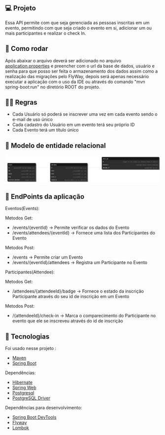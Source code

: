 ## 💻 Projeto

Essa API permite com que seja gerenciada as pessoas inscritas em um evento, permitindo com que seja criado o evento em si, adicionar um ou mais participantes e realizar o check In.

## 📀 Como rodar

Após abaixar o arquivo deverá ser adicionado no arquivo [application.properties](src/main/resources/application.properties) e preencher com o url da base de dados, usuário e senha para que posso ser feita o armazenamento dos dados assim como a realização das migrações pelo FlyWay, depois será apenas necessário executar a aplicação com o uso da IDE ou através do comando "mvn spring-boot:run" no diretório ROOT do projeto.

## 🧑‍⚖️ Regras

- Cada Usuário só poderá se inscrever uma vez em cada evento sendo o e-mail de uso único
- Cada cadastro do Usuário em um evento terá seu próprio ID
- Cada Evento terá um título único

## 🧾️ Modelo de entidade relacional

<p>
  <img src="./github/ERD.png" ALT="Diagrama de Entidade e Relacionamento">
</p>

## 🚪 EndPoints da aplicação

Eventos(Events):

Metodos Get:
- /events/{eventId} -> Permite verificar os dados do Evento
- /events/attendees/{eventId} -> Fornece uma lista dos Participantes do Evento

Metodos Post:
- /events -> Permite criar um Evento
- /events/{eventId}/attendees -> Registra um Participante no Evento

Participantes(Attendee):

Metodos Get:
- /attendees/{attendeeId}/badge -> Fornece o estado da inscrição Participante através do seu id de inscrição em um Evento

Metodos Post:
- /{attendeeId}/check-in -> Marca o comparecimento do Participante no evento que ele se inscreveu através do id de inscrição

## 🔧 Tecnologias

Foi usado nesse projeto :

- [Maven](https://maven.apache.org/)
- [Spring Boot](https://spring.io/projects/spring-boot)

Dependências:
- [Hibernate](https://hibernate.org/orm/)
- [Spring Web](https://mvnrepository.com/artifact/org.springframework/spring-web)
- [Postgresql](https://www.postgresql.org/)
- [PostgreSQL Driver](https://jdbc.postgresql.org/download/)

Dependências para desenvolvimento:
- [Spring Boot DevTools](https://mvnrepository.com/artifact/org.springframework.boot/spring-boot-devtools)
- [Flyway](https://www.red-gate.com/products/flyway/community/)
- [Lombok](https://projectlombok.org/)
